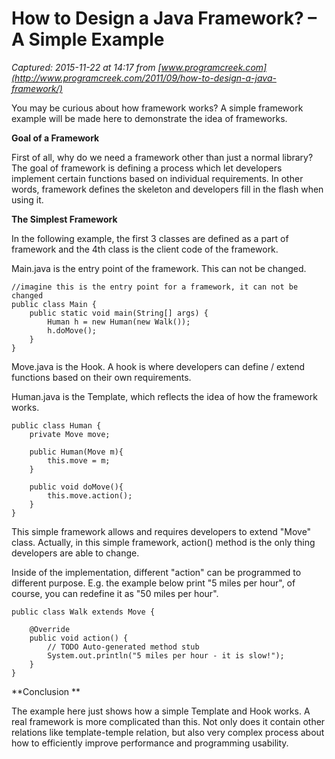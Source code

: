 # How to Design a Java Framework? – A Simple Example

_Captured: 2015-11-22 at 14:17 from [www.programcreek.com](http://www.programcreek.com/2011/09/how-to-design-a-java-framework/)_

You may be curious about how framework works? A simple framework example will be made here to demonstrate the idea of frameworks.

**Goal of a Framework**

First of all, why do we need a framework other than just a normal library? The goal of framework is defining a process which let developers implement certain functions based on individual requirements. In other words, framework defines the skeleton and developers fill in the flash when using it.

**The Simplest Framework**

In the following example, the first 3 classes are defined as a part of framework and the 4th class is the client code of the framework.

Main.java is the entry point of the framework. This can not be changed.
    
    
    //imagine this is the entry point for a framework, it can not be changed
    public class Main {
    	public static void main(String[] args) {
    		Human h = new Human(new Walk());
    		h.doMove();		
    	}
    }

Move.java is the Hook. A hook is where developers can define / extend functions based on their own requirements.

Human.java is the Template, which reflects the idea of how the framework works.
    
    
    public class Human {
    	private Move move;
     
    	public Human(Move m){
    		this.move = m;
    	}
     
    	public void doMove(){
    		this.move.action();
    	}
    }

This simple framework allows and requires developers to extend "Move" class. Actually, in this simple framework, action() method is the only thing developers are able to change.

Inside of the implementation, different "action" can be programmed to different purpose. E.g. the example below print "5 miles per hour", of course, you can redefine it as "50 miles per hour".
    
    
    public class Walk extends Move {
     
    	@Override
    	public void action() {
    		// TODO Auto-generated method stub
    		System.out.println("5 miles per hour - it is slow!");
    	}
    }

**Conclusion **

The example here just shows how a simple Template and Hook works. A real framework is more complicated than this. Not only does it contain other relations like template-temple relation, but also very complex process about how to efficiently improve performance and programming usability.
